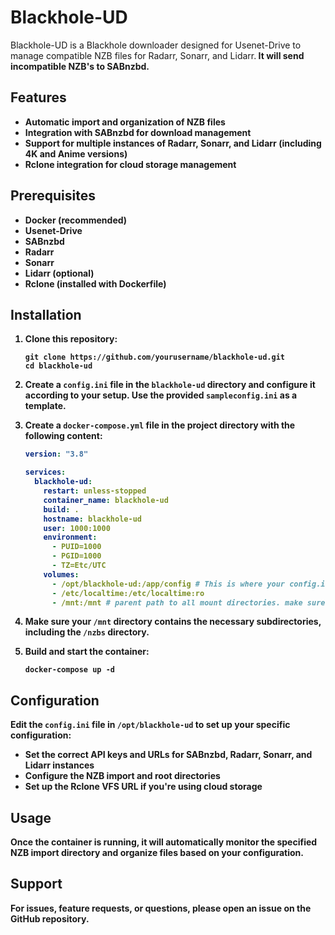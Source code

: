 # Blackhole-UD

Blackhole-UD is a Blackhole downloader designed for Usenet-Drive to manage compatible NZB files for Radarr, Sonarr, and Lidarr.<b/>
It will send incompatible NZB's to SABnzbd.

## Features

- Automatic import and organization of NZB files
- Integration with SABnzbd for download management
- Support for multiple instances of Radarr, Sonarr, and Lidarr (including 4K and Anime versions)
- Rclone integration for cloud storage management

## Prerequisites

- Docker (recommended)
- Usenet-Drive
- SABnzbd
- Radarr
- Sonarr
- Lidarr (optional)
- Rclone (installed with Dockerfile)

## Installation

1. Clone this repository:
   ```
   git clone https://github.com/yourusername/blackhole-ud.git
   cd blackhole-ud
   ```

2. Create a `config.ini` file in the `blackhole-ud` directory and configure it according to your setup. Use the provided `sampleconfig.ini` as a template.

3. Create a `docker-compose.yml` file in the project directory with the following content:
   ```yaml
   version: "3.8"

   services:
     blackhole-ud:
       restart: unless-stopped
       container_name: blackhole-ud
       build: .
       hostname: blackhole-ud
       user: 1000:1000
       environment:
         - PUID=1000
         - PGID=1000
         - TZ=Etc/UTC
       volumes:
         - /opt/blackhole-ud:/app/config # This is where your config.ini file is located
         - /etc/localtime:/etc/localtime:ro
         - /mnt:/mnt # parent path to all mount directories. make sure /nzbs directory is within here too
   ```

4. Make sure your `/mnt` directory contains the necessary subdirectories, including the `/nzbs` directory.

5. Build and start the container:
   ```
   docker-compose up -d
   ```

## Configuration

Edit the `config.ini` file in `/opt/blackhole-ud` to set up your specific configuration:

- Set the correct API keys and URLs for SABnzbd, Radarr, Sonarr, and Lidarr instances
- Configure the NZB import and root directories
- Set up the Rclone VFS URL if you're using cloud storage

## Usage

Once the container is running, it will automatically monitor the specified NZB import directory and organize files based on your configuration.

## Support

For issues, feature requests, or questions, please open an issue on the GitHub repository.

